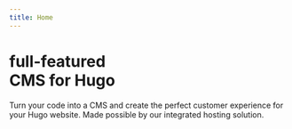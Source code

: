 ```yaml
---
title: Home
---
```

# full-featured<br>CMS for Hugo

Turn your code into a CMS and create the perfect customer experience for your Hugo website. Made possible by our integrated&nbsp;hosting solution.
